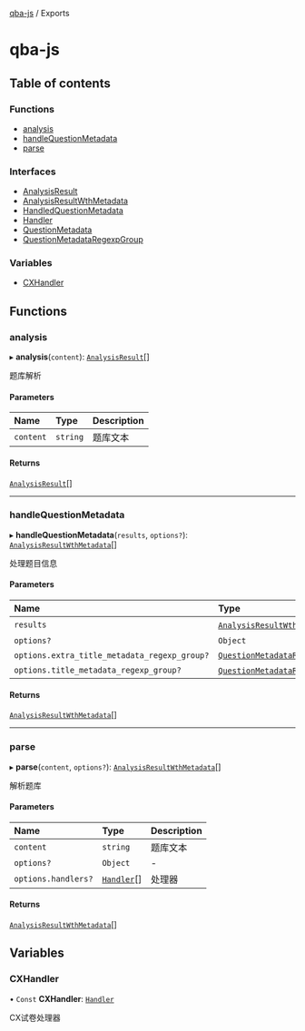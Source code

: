 [qba-js](README.md) / Exports

# qba-js

## Table of contents

### Functions

- [analysis](modules.md#analysis)
- [handleQuestionMetadata](modules.md#handlequestionmetadata)
- [parse](modules.md#parse)

### Interfaces

- [AnalysisResult](interfaces/AnalysisResult.md)
- [AnalysisResultWthMetadata](interfaces/AnalysisResultWthMetadata.md)
- [HandledQuestionMetadata](interfaces/HandledQuestionMetadata.md)
- [Handler](interfaces/Handler.md)
- [QuestionMetadata](interfaces/QuestionMetadata.md)
- [QuestionMetadataRegexpGroup](interfaces/QuestionMetadataRegexpGroup.md)

### Variables

- [CXHandler](modules.md#cxhandler)

## Functions

### analysis

▸ **analysis**(`content`): [`AnalysisResult`](interfaces/AnalysisResult.md)[]

题库解析

#### Parameters

| Name | Type | Description |
| :------ | :------ | :------ |
| `content` | `string` | 题库文本 |

#### Returns

[`AnalysisResult`](interfaces/AnalysisResult.md)[]

___

### handleQuestionMetadata

▸ **handleQuestionMetadata**(`results`, `options?`): [`AnalysisResultWthMetadata`](interfaces/AnalysisResultWthMetadata.md)[]

处理题目信息

#### Parameters

| Name | Type | Description |
| :------ | :------ | :------ |
| `results` | [`AnalysisResultWthMetadata`](interfaces/AnalysisResultWthMetadata.md)[] | 解析结果 |
| `options?` | `Object` | - |
| `options.extra_title_metadata_regexp_group?` | [`QuestionMetadataRegexpGroup`](interfaces/QuestionMetadataRegexpGroup.md) | - |
| `options.title_metadata_regexp_group?` | [`QuestionMetadataRegexpGroup`](interfaces/QuestionMetadataRegexpGroup.md)[] | - |

#### Returns

[`AnalysisResultWthMetadata`](interfaces/AnalysisResultWthMetadata.md)[]

___

### parse

▸ **parse**(`content`, `options?`): [`AnalysisResultWthMetadata`](interfaces/AnalysisResultWthMetadata.md)[]

解析题库

#### Parameters

| Name | Type | Description |
| :------ | :------ | :------ |
| `content` | `string` | 题库文本 |
| `options?` | `Object` | - |
| `options.handlers?` | [`Handler`](interfaces/Handler.md)[] | 处理器 |

#### Returns

[`AnalysisResultWthMetadata`](interfaces/AnalysisResultWthMetadata.md)[]

## Variables

### CXHandler

• `Const` **CXHandler**: [`Handler`](interfaces/Handler.md)

CX试卷处理器
